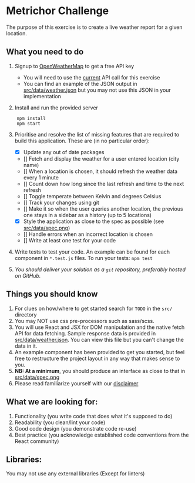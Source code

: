 Metrichor Challenge
=================

The purpose of this exercise is to create a live weather report for a given location.

What you need to do
-------------------

1. Signup to [OpenWeatherMap](https://openweathermap.org) to get a free API key
    - You will need to use the [current](https://openweathermap.org/current) API call for this exercise
    - You can find an example of the JSON output in [src/data/weather.json](./src/data/weather.json) but you may not use this JSON in your implementation

2. Install and run the provided server

```
    npm install
    npm start
```

3. Prioritise and resolve the list of missing features that are required to build this application. These are (in no particular order):
    - [x] Update any out of date packages
    - [] Fetch and display the weather for a user entered location (city name)
    - [] When a location is chosen, it should refresh the weather data every 1 minute
    - [] Count down how long since the last refresh and time to the next refresh
    - [] Toggle temperate between Kelvin and degrees Celsius
    - [] Track your changes using git
    - [] Make it so when the user queries another location, the previous one stays in a sidebar as a history (up to 5 locations)
    - [X] Style the application as close to the spec as possible (see [src/data/spec.png](./src/data/spec.png))
    - [] Handle errors when an incorrect location is chosen
    - [] Write at least one test for your code

4. Write tests to test your code. An example can be found for each component in  `*.test.js` files. To run your tests:
  ```npm test```

5. *You should deliver your solution as a `git` repository, preferably hosted on GitHub.*

Things you should know
-------------------
1. For clues on how/where to get started search for `TODO` in the `src/` directory
2. You may NOT use css pre-processors such as sass/scss.
3. You will use React and JSX for DOM manipulation and the native fetch API for data fetching. Sample response data is provided in [src/data/weather.json](./src/data/weather.json). You can view this file but you can't change the data in it.
4. An example component has been provided to get you started, but feel free to restructure the project layout in any way that makes sense to you.
5. **NB: At a minimum**, you should produce an interface as close to that in [src/data/spec.png](./src/data/spec.png)
6. Please read familiarize yourself with our [disclaimer](./DISCLAIMER.md)

What we are looking for:
-------------------
1. Functionality (you write code that does what it's supposed to do)
2. Readability (you clean/lint your code)
3. Good code design (you demonstrate code re-use)
4. Best practice (you acknowledge established code conventions from the React community)

Libraries:
-------------------
You may not use any external libraries (Except for linters)
